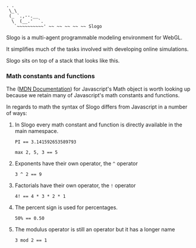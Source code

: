     . .	 	
     \_\	 	
     (_ `.,--.__ 	
      \  (__.'  `.
       `~~~~~~~~~~' ~~ ~~ ~~ ~~ ~~ Slogo	 	

Slogo is a multi-agent programmable modeling environment for WebGL.

It simplifies much of the tasks involved with developing online simulations.

Slogo sits on top of a stack that looks like this.

### Math constants and functions
The ([MDN Documentation](https://developer.mozilla.org/en/JavaScript/Reference/Global_Objects/Math))
for Javascript's Math object is worth looking up because we retain many
of Javascript's math constants and functions.

In regards to math the syntax of Slogo differs from Javascript in a
number of ways:

1. In Slogo every math constant and function is directly available in
  the main namespace.

    `PI == 3.141592653589793`

    `max 2, 5, 3 == 5`

2. Exponents have their own operator, the `^` operator

    `3 ^ 2 == 9`

3. Factorials have their own operator, the `!` operator

   `4! == 4 * 3 * 2 * 1`

4. The percent sign is used for percentages.

   `50% == 0.50`

5. The modulus operator is still an operator but it has a longer name

   `3 mod 2 == 1`
